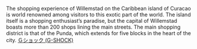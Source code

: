 The shopping experience of Willemstad on the Caribbean island of Curacao is world renowned among visitors to this exotic part of the world. The island itself is a shopping enthusiast’s paradise, but the capital of Willemstad boasts more than 200 shops lining the main streets. The main shopping district is that of the Punda, which extends for five blocks in the heart of the city.
 <a href="http://www.eltratec.com/japanonline.asp?cheap=products-c232.html" title="Ｇショック (G-SHOCK)">Ｇショック (G-SHOCK)</a>